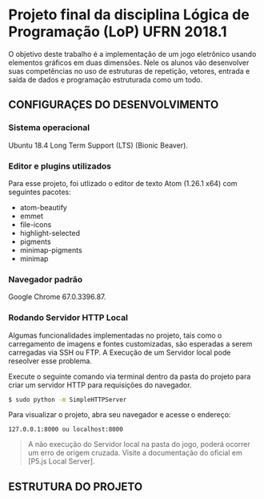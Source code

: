 # Projeto final da disciplina Lógica de Programação (LoP) UFRN 2018.1
O objetivo deste trabalho é a implementação de um jogo eletrônico usando elementos gráficos em duas dimensões. Nele os alunos vão desenvolver suas competências no uso de estruturas de repetição, vetores, entrada e saída de dados e programação estruturada como um todo.

## CONFIGURAÇES DO DESENVOLVIMENTO

### Sistema operacional
Ubuntu 18.4 Long Term Support (LTS) (Bionic Beaver).

### Editor e plugins utilizados

Para esse projeto, foi utlizado o editor de texto Atom (1.26.1 x64) com seguintes pacotes:

-   atom-beautify
-   emmet
-   file-icons
-   highlight-selected
-   pigments
-   minimap-pigments
-   minimap

### Navegador padrão
Google Chrome 67.0.3396.87.

### Rodando Servidor HTTP Local

Algumas funcionalidades implementadas no projeto, tais como o carregamento de imagens e fontes customizadas, são esperadas a serem carregadas via SSH ou FTP. A Execução de um Servidor local pode reseolver esse problema.

Execute o seguinte comando via terminal dentro da pasta do projeto para criar um servidor HTTP para requisições do navegador.

```sh
$ sudo python -m SimpleHTTPServer
```

Para visualizar o projeto, abra seu navegador e acesse o endereço:

    127.0.0.1:8000 ou localhost:8000
    
> A não execução do Servidor local na pasta do jogo, poderá ocorrer um erro de origem cruzada. Visite a documentação do oficial em [P5.js Local Server].

## ESTRUTURA DO PROJETO
